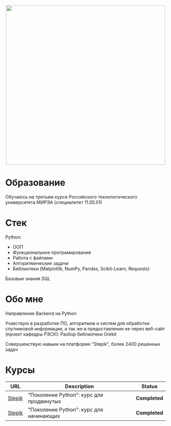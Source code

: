 <p align="center"> 
<img src="https://sun9-32.userapi.com/impg/28Nrx89i2aoYdTRL68Ylfm-7johIorgXkeqSMQ/rj5fgyV5mc4.jpg?size=1620x2160&quality=95&sign=0dcc5a5cacfa08313f3cee9caff8a418&type=album.jpeg" width="500">
</p>

# Образование
Обучаюсь на третьем курсе Российского технологического университета МИРЭА (специалитет 11.05.01)
# Стек
Python:
- ООП
- Функциональное програмирование
- Работа с файлами
- Алгоритмические задачи
- Библиотеки (Matplotlib, NumPy, Pandas, Scikit-Learn, Requests)

Базовые знания SQL
# Обо мне
Направление Backend на Python

Учавствую в разработке ПО, алгоритмов и систем для обработки спутниковой информации, а так же в предоставлении ее через веб-сайт (проект кафедры РЭСК):
Разбор библиотеки Orekit

Совершенствую навыки на платформе "Stepik", более 2400 решенных задач

# Курсы
|URL | Description    |    Status     |
|:---------------------------------------------------------------------------------------------------------------------------------------------------------------------------------------------------------------:|----------------|:-------------:|
|[Stepik](https://stepik.org/certificate/3f6cf4db8bd8d67338acf33d2f79ae82f9d7cfa5.pdf) | "Поколение Python": курс для продвинутых | **Completed** |
|[Stepik](https://stepik.org/certificate/eed8fb1b13c73fe4e0e8ff9f13e9e91fac8a2060.pdf)  | "Поколение Python": курс для начинающих | **Completed** |

